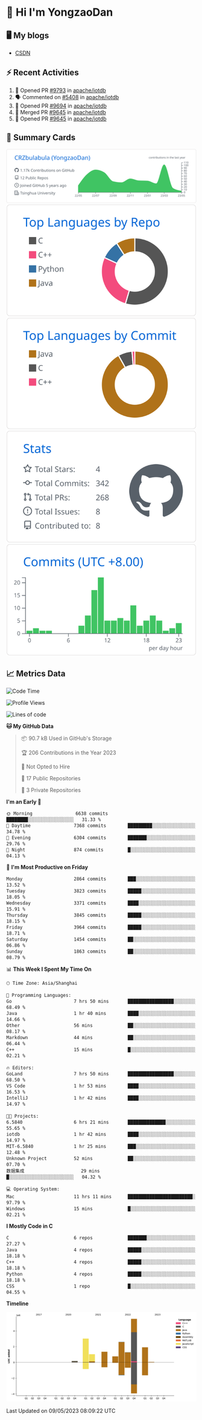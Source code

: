 # 👋 Hi I'm YongzaoDan

## 🖥 My blogs
  + [CSDN](https://blog.csdn.net/CRZbulabula?type=blog)

## ⚡ Recent Activities
<!--START_SECTION:activity-->
1. 💪 Opened PR [#9793](https://github.com/apache/iotdb/pull/9793) in [apache/iotdb](https://github.com/apache/iotdb)
2. 🗣 Commented on [#5408](https://github.com/apache/iotdb/issues/5408) in [apache/iotdb](https://github.com/apache/iotdb)
3. 💪 Opened PR [#9694](https://github.com/apache/iotdb/pull/9694) in [apache/iotdb](https://github.com/apache/iotdb)
4. 🎉 Merged PR [#9645](https://github.com/apache/iotdb/pull/9645) in [apache/iotdb](https://github.com/apache/iotdb)
5. 💪 Opened PR [#9645](https://github.com/apache/iotdb/pull/9645) in [apache/iotdb](https://github.com/apache/iotdb)
<!--END_SECTION:activity-->

## 🎑 Summary Cards

[![](https://raw.githubusercontent.com/CRZbulabula/CRZbulabula/main/profile-summary-card-output/github/0-profile-details.svg)](https://github.com/vn7n24fzkq/github-profile-summary-cards)
[![](https://raw.githubusercontent.com/CRZbulabula/CRZbulabula/main/profile-summary-card-output/github/1-repos-per-language.svg)](https://github.com/vn7n24fzkq/github-profile-summary-cards) [![](https://raw.githubusercontent.com/CRZbulabula/CRZbulabula/main/profile-summary-card-output/github/2-most-commit-language.svg)](https://github.com/vn7n24fzkq/github-profile-summary-cards)
[![](https://raw.githubusercontent.com/CRZbulabula/CRZbulabula/main/profile-summary-card-output/github/3-stats.svg)](https://github.com/vn7n24fzkq/github-profile-summary-cards) [![](https://raw.githubusercontent.com/CRZbulabula/CRZbulabula/main/profile-summary-card-output/github/4-productive-time.svg)](https://github.com/vn7n24fzkq/github-profile-summary-cards)

## 📈 Metrics Data

<!--START_SECTION:waka-->
![Code Time](http://img.shields.io/badge/Code%20Time-110%20hrs%2038%20mins-blue)

![Profile Views](http://img.shields.io/badge/Profile%20Views-6-blue)

![Lines of code](https://img.shields.io/badge/From%20Hello%20World%20I%27ve%20Written-17.6%20million%20lines%20of%20code-blue)

**🐱 My GitHub Data** 

> 📦 90.7 kB Used in GitHub's Storage 
 > 
> 🏆 206 Contributions in the Year 2023
 > 
> 🚫 Not Opted to Hire
 > 
> 📜 17 Public Repositories 
 > 
> 🔑 3 Private Repositories 
 > 
**I'm an Early 🐤** 

```text
🌞 Morning                6638 commits        ████████░░░░░░░░░░░░░░░░░   31.33 % 
🌆 Daytime                7368 commits        █████████░░░░░░░░░░░░░░░░   34.78 % 
🌃 Evening                6304 commits        ███████░░░░░░░░░░░░░░░░░░   29.76 % 
🌙 Night                  874 commits         █░░░░░░░░░░░░░░░░░░░░░░░░   04.13 % 
```
📅 **I'm Most Productive on Friday** 

```text
Monday                   2864 commits        ███░░░░░░░░░░░░░░░░░░░░░░   13.52 % 
Tuesday                  3823 commits        █████░░░░░░░░░░░░░░░░░░░░   18.05 % 
Wednesday                3371 commits        ████░░░░░░░░░░░░░░░░░░░░░   15.91 % 
Thursday                 3845 commits        █████░░░░░░░░░░░░░░░░░░░░   18.15 % 
Friday                   3964 commits        █████░░░░░░░░░░░░░░░░░░░░   18.71 % 
Saturday                 1454 commits        ██░░░░░░░░░░░░░░░░░░░░░░░   06.86 % 
Sunday                   1863 commits        ██░░░░░░░░░░░░░░░░░░░░░░░   08.79 % 
```


📊 **This Week I Spent My Time On** 

```text
🕑︎ Time Zone: Asia/Shanghai

💬 Programming Languages: 
Go                       7 hrs 50 mins       █████████████████░░░░░░░░   68.49 % 
Java                     1 hr 40 mins        ████░░░░░░░░░░░░░░░░░░░░░   14.66 % 
Other                    56 mins             ██░░░░░░░░░░░░░░░░░░░░░░░   08.17 % 
Markdown                 44 mins             ██░░░░░░░░░░░░░░░░░░░░░░░   06.44 % 
C++                      15 mins             █░░░░░░░░░░░░░░░░░░░░░░░░   02.21 % 

🔥 Editors: 
GoLand                   7 hrs 50 mins       █████████████████░░░░░░░░   68.50 % 
VS Code                  1 hr 53 mins        ████░░░░░░░░░░░░░░░░░░░░░   16.53 % 
IntelliJ                 1 hr 42 mins        ████░░░░░░░░░░░░░░░░░░░░░   14.97 % 

🐱‍💻 Projects: 
6.5840                   6 hrs 21 mins       ██████████████░░░░░░░░░░░   55.65 % 
iotdb                    1 hr 42 mins        ████░░░░░░░░░░░░░░░░░░░░░   14.97 % 
MIT-6.5840               1 hr 25 mins        ███░░░░░░░░░░░░░░░░░░░░░░   12.48 % 
Unknown Project          52 mins             ██░░░░░░░░░░░░░░░░░░░░░░░   07.70 % 
数据集成                     29 mins             █░░░░░░░░░░░░░░░░░░░░░░░░   04.32 % 

💻 Operating System: 
Mac                      11 hrs 11 mins      ████████████████████████░   97.79 % 
Windows                  15 mins             █░░░░░░░░░░░░░░░░░░░░░░░░   02.21 % 
```

**I Mostly Code in C** 

```text
C                        6 repos             ███████░░░░░░░░░░░░░░░░░░   27.27 % 
Java                     4 repos             █████░░░░░░░░░░░░░░░░░░░░   18.18 % 
C++                      4 repos             █████░░░░░░░░░░░░░░░░░░░░   18.18 % 
Python                   4 repos             █████░░░░░░░░░░░░░░░░░░░░   18.18 % 
CSS                      1 repo              █░░░░░░░░░░░░░░░░░░░░░░░░   04.55 % 
```



**Timeline**

![Lines of Code chart](https://raw.githubusercontent.com/CRZbulabula/CRZbulabula/main/assets/bar_graph.png)


 Last Updated on 09/05/2023 08:09:22 UTC
<!--END_SECTION:waka-->

